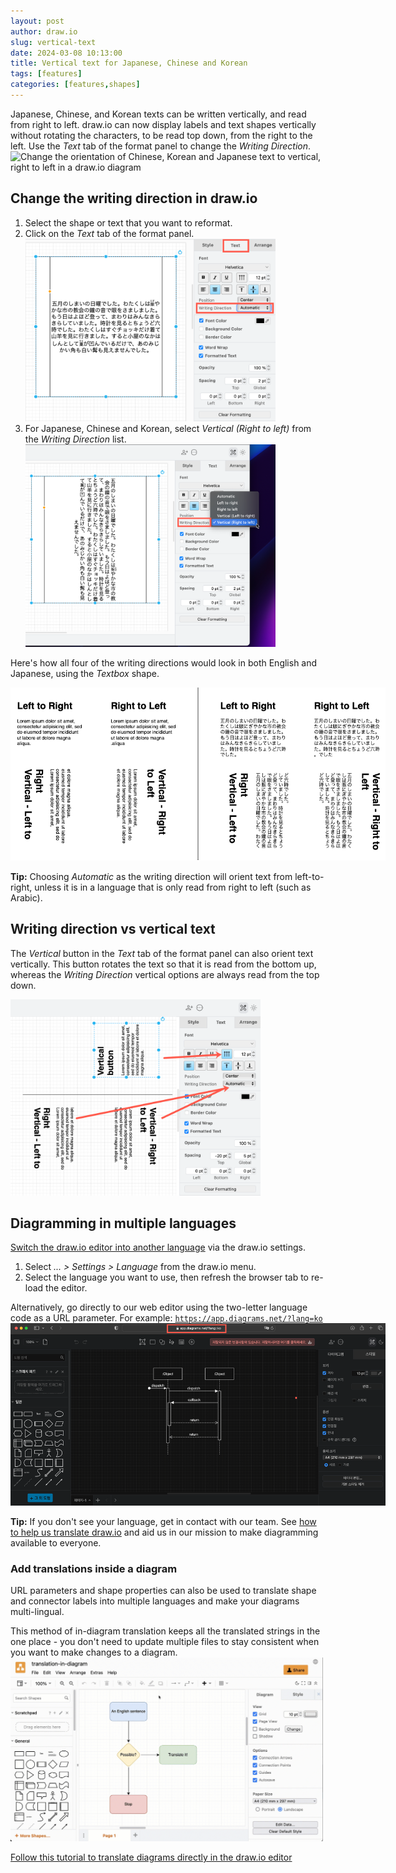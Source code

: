 ```yaml
---
layout: post
author: draw.io
slug: vertical-text
date: 2024-03-08 10:13:00
title: Vertical text for Japanese, Chinese and Korean
tags: [features]
categories: [features,shapes]
---
```


Japanese, Chinese, and Korean texts can be written vertically, and read from right to left. draw.io can now display labels and text shapes vertically without rotating the characters, to be read top down, from the right to the left. Use the _Text_ tab of the format panel to change the _Writing Direction_.
<br /><img src="/assets/img/blog/text-right-to-left.mp4" style="width=100%;max-width:500px;height:auto;" alt="Change the orientation of Chinese, Korean and Japanese text to vertical, right to left in a draw.io diagram">

## Change the writing direction in draw.io
1. Select the shape or text that you want to reformat. 
2. Click on the _Text_ tab of the format panel.
<br /><img src="/assets/img/blog/text-writing-direction-select.png" style="width=100%;max-width:400px;height:auto;" alt="Change the orientation of Chinese, Korean and Japanese text to be vertical, and read right to left"> 
3. For Japanese, Chinese and Korean, select _Vertical (Right to left)_ from the _Writing Direction_ list. 
<br /><img src="/assets/img/blog/text-writing-direction-vertical-right-to-left.png" style="width=100%;max-width:400px;height:auto;" alt="Change the orientation of Chinese, Korean and Japanese text to be vertical, and read right to left in a draw.io diagram"> 

Here's how all four of the writing directions would look in both English and Japanese, using the _Textbox_ shape.

<img src="/assets/img/blog/text-writing-direction-all.png" style="width=100%;max-width:600px;height:auto;" alt="Examples of the four Writing Direction settings on English and Japanese text in a draw.io diagram"> 

**Tip:** Choosing _Automatic_ as the writing direction will orient text from left-to-right, unless it is in a language that is only read from right to left (such as Arabic).

## Writing direction vs vertical text

The _Vertical_ button in the _Text_ tab of the format panel can also orient text vertically. This button rotates the text so that it is read from the bottom up, whereas the _Writing Direction_ vertical options are always read from the top down. 

<img src="/assets/img/blog/text-vertical-all.png" style="width=100%;max-width:400px;height:auto;" alt="Comparison of using the Vertical button and the vertical Writing Direction settings on English text in a draw.io diagram"> 

## Diagramming in multiple languages

[Switch the draw.io editor into another language](/doc/faq/menu-language-change.html) via the draw.io settings. 
1.  Select _... > Settings > Language_ from the draw.io menu. 
2.  Select the language you want to use, then refresh the browser tab to re-load the editor. 

Alternatively, go directly to our web editor using the two-letter language code as a URL parameter. For example: [``https://app.diagrams.net/?lang=ko``](https://app.diagrams.net/?lang=ko)
<br /><img src="/assets/img/blog/editor-korean-url-parameter.png" style="width=100%;max-width:600px;height:auto;" alt="Go directly to the draw.io editor in your language using the two letter language code"> 

**Tip:** If you don't see your language, get in contact with our team. See [how to help us translate draw.io](/blog/help-translate-diagrams.html) and aid us in our mission to make diagramming available to everyone. 

### Add translations inside a diagram

URL parameters and shape properties can also be used to translate shape and connector labels into multiple languages and make your diagrams multi-lingual. 

This method of in-diagram translation keeps all the translated strings in the one place - you don't need to update multiple files to stay consistent when you want to make changes to a diagram.
<br /><img src="/assets/img/blog/translate-diagram.gif" style="width=100%;max-width:500px;height:auto;" alt="Select Extras > Diagram Language and enter a two-letter language code to switch the diagram to another language using the shape properties for that language">

[Follow this tutorial to translate diagrams directly in the draw.io editor](/blog/translate-diagrams.html)